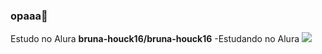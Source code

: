 ### opaaa👋
Estudo no Alura
**bruna-houck16/bruna-houck16**
-Estudando no Alura
![](https://gifs.eco.br/wp-content/uploads/2021/09/imagens-e-gifs-de-gatos-1.gif)
